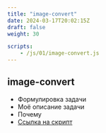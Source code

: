 ```yaml
---
title: "image-convert"
date: 2024-03-17T20:02:15Z
draft: false
weight: 30

scripts:
    - /js/01/image-convert.js
---
```


## image-convert

* Формулировка задачи
* Моё описание задачи
* Почему
* [Ссылка на скрипт](/js/01/image-convert.js)